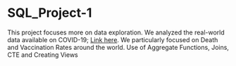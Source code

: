 # SQL_Project-1
This project focuses more on data exploration. We analyzed the real-world data available on COVID-19;  [Link here](https://ourworldindata.org/coronavirus). We particularly focused on Death and Vaccination Rates around the world.
Use of Aggregate Functions, Joins, CTE and Creating Views

